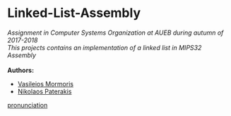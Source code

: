 # Linked-List-Assembly
*Assignment in Computer Systems Organization at AUEB during autumn of 2017-2018*
<br>
*This projects contains an implementation of a linked list in MIPS32 Assembly*
<br><br>
__Authors:__<br>

   * [Vasileios Mormoris](https://github.com/VMormoris)<br>
   * [Nikolaos Paterakis](https://github.com/PaterakisNikos)<br>
   
[pronunciation](pronunciations/CSO-Homework3-Dec-2017.pdf)
<br>

